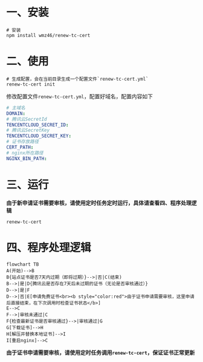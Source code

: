# 一、安装
```shell
# 安装
npm install wmz46/renew-tc-cert
```
# 二、使用
```shell
# 生成配置，会在当前目录生成一个配置文件`renew-tc-cert.yml`
renew-tc-cert init
```
修改配置文件`renew-tc-cert.yml`，配置好域名，配置内容如下
```yaml
# 主域名
DOMAIN:
# 腾讯云SecretId
TENCENTCLOUD_SECRET_ID:
# 腾讯云SecretKey
TENCENTCLOUD_SECRET_KEY:
# 证书存放路径
CERT_PATH:
# nginx所在路径
NGINX_BIN_PATH:
```
# 三、运行
**由于新申请证书需要审核，请使用定时任务定时运行，具体请查看四、程序处理逻辑**
```shell
renew-tc-cert
```
# 四、程序处理逻辑
```mermaid
flowchart TB
A(开始)-->B
B{站点证书是否7天内过期（即将过期）}-->|否|C(结束)
B-->|是|D{腾讯云是否存在7天后未过期的证书（无论是否审核通过）}
D-->|是|F
D-->|否|E[申请免费证书<br><b style="color:red">由于证书申请需要审核，这里申请后直接结束，在下次调用时检查证书状态</b>]
E-->C
F-->|审核未通过|C
F{检查最新证书是否审核通过}-->|审核通过|G
G[下载证书]-->H
H[解压并替换本地证书]-->I
I[重启nginx]-->C
```
**由于证书申请需要审核，请使用定时任务调用`renew-tc-cert`，保证证书正常更新**
